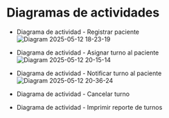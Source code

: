 # Diagramas de actividades

+ Diagrama de actividad - Registrar paciente ![Diagram 2025-05-12 18-23-19](https://github.com/user-attachments/assets/b5c4f684-e543-47ed-8dca-456ea0d9214c)

+ Diagrama de actividad - Asignar turno al paciente ![Diagram 2025-05-12 20-15-14](https://github.com/user-attachments/assets/f0c48f29-2d5d-4cbd-8d19-7b8cf9c162b1)

+ Diagrama de actividad - Notificar turno al paciente ![Diagram 2025-05-12 20-36-24](https://github.com/user-attachments/assets/12d328b1-736a-4b80-b8b2-1951db98e966)

+ Diagrama de actividad - Cancelar turno

+ Diagrama de actividad - Imprimir reporte de turnos
